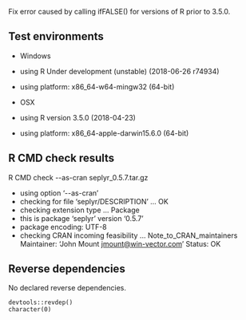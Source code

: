 
Fix error caused by calling ifFALSE() for versions of R prior to 3.5.0.

## Test environments

  * Windows
  * using R Under development (unstable) (2018-06-26 r74934)
  * using platform: x86_64-w64-mingw32 (64-bit)

  * OSX
  * using R version 3.5.0 (2018-04-23)
  * using platform: x86_64-apple-darwin15.6.0 (64-bit)

## R CMD check results

  R CMD check --as-cran seplyr_0.5.7.tar.gz 

  * using option ‘--as-cran’
  * checking for file ‘seplyr/DESCRIPTION’ ... OK
  * checking extension type ... Package
  * this is package ‘seplyr’ version ‘0.5.7’
  * package encoding: UTF-8
  * checking CRAN incoming feasibility ... Note_to_CRAN_maintainers
  Maintainer: ‘John Mount <jmount@win-vector.com>’
  Status: OK

## Reverse dependencies

No declared reverse dependencies.

    devtools::revdep()
    character(0)



